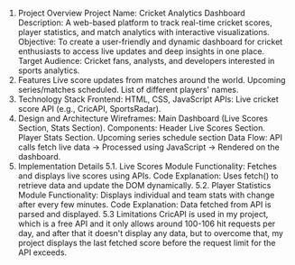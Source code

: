 1. Project Overview
Project Name: Cricket Analytics Dashboard
Description: A web-based platform to track real-time cricket scores, player statistics, and match analytics with interactive visualizations.
Objective: To create a user-friendly and dynamic dashboard for cricket enthusiasts to access live updates and deep insights in one place.
Target Audience: Cricket fans, analysts, and developers interested in sports analytics.
2. Features
Live score updates from matches around the world.
Upcoming series/matches scheduled.
List of different players' names.
3. Technology Stack
Frontend:
HTML, CSS, JavaScript
APIs:
Live cricket score API (e.g., CricAPI, SportsRadar).
4. Design and Architecture
Wireframes:
Main Dashboard (Live Scores Section, Stats Section).
Components:
Header 
Live Scores Section.
Player Stats Section.
Upcoming series schedule section
Data Flow:
API calls fetch live data → Processed using JavaScript → Rendered on the dashboard.
5. Implementation Details
5.1. Live Scores Module
Functionality: Fetches and displays live scores using APIs.
Code Explanation: Uses fetch() to retrieve data and update the DOM dynamically.
5.2. Player Statistics Module
Functionality: Displays individual and team stats with change after every few minutes.
Code Explanation: Data fetched from API is parsed and displayed.
5.3 Limitations
CricAPI is used in my project, which is a free API and it only allows around 100-106 hit requests per day, and after that it doesn't display any data, but to overcome that, my project displays the last fetched score before the request limit for the API exceeds.      


  

